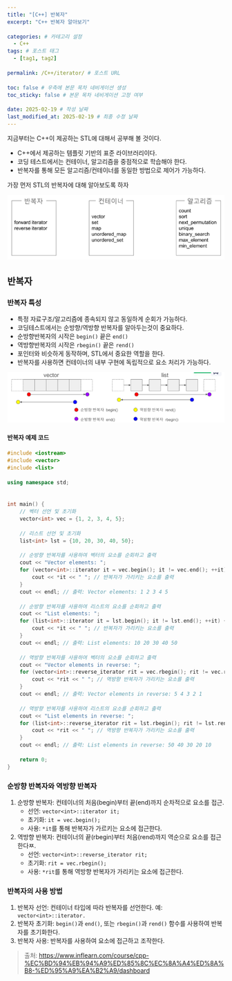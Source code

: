 ```yaml
---
title: "[C++] 반복자"
excerpt: "C++ 반복자 알아보기"

categories: # 카테고리 설정
  - C++
tags: # 포스트 태그
  - [tag1, tag2]

permalink: /C++/iterator/ # 포스트 URL

toc: false # 우측에 본문 목차 네비게이션 생성
toc_sticky: false # 본문 목차 네비게이션 고정 여부

date: 2025-02-19 # 작성 날짜
last_modified_at: 2025-02-19 # 최종 수정 날짜
---
```


지금부터는 C++이 제공하는 STL에 대해서 공부해 볼 것이다.
- C++에서 제공하는 템플릿 기반의 표준 라이브러리이다.
- 코딩 테스트에서는 컨테이너, 알고리즘을 중점적으로 학습해야 한다.
- 반복자를 통해 모든 알고리즘/컨테이너를 동일한 방법으로 제어가 가능하다.

가장 먼저 STL의 반복자에 대해 알아보도록 하자

![STL](/assets/images/posts_img/STL.png)

## 반복자

### 반복자 특성
- 특정 자료구조/알고리즘에 종속되지 않고 동일하게 순회가 가능하다.
- 코딩테스트에서는 순방향/역방향 반복자를 알아두는것이 중요하다.
- 순방향반복자의 시작은 `begin()` 끝은 `end()`
- 역방향반복자의 시작은 `rbegin()` 끝은 `rend()`
- 포인터와 비슷하게 동작하며, STL에서 중요한 역할을 한다.
- 반복자를 사용하면 컨테이너의 내부 구현에 독립적으로 요소 처리가 가능하다.

![반복자](/assets/images/posts_img/반복자.png)

#### 반복자 예제 코드
```c++
#include <iostream>
#include <vector>
#include <list>

using namespace std;


int main() {
    // 벡터 선언 및 초기화
    vector<int> vec = {1, 2, 3, 4, 5};
    
    // 리스트 선언 및 초기화
    list<int> lst = {10, 20, 30, 40, 50};
    
    // 순방향 반복자를 사용하여 벡터의 요소를 순회하고 출력
    cout << "Vector elements: ";
    for (vector<int>::iterator it = vec.begin(); it != vec.end(); ++it) {
        cout << *it << " "; // 반복자가 가리키는 요소를 출력
    }
    cout << endl; // 출력: Vector elements: 1 2 3 4 5

    // 순방향 반복자를 사용하여 리스트의 요소를 순회하고 출력
    cout << "List elements: ";
    for (list<int>::iterator it = lst.begin(); it != lst.end(); ++it) {
        cout << *it << " "; // 반복자가 가리키는 요소를 출력
    }
    cout << endl; // 출력: List elements: 10 20 30 40 50

    // 역방향 반복자를 사용하여 벡터의 요소를 순회하고 출력
    cout << "Vector elements in reverse: ";
    for (vector<int>::reverse_iterator rit = vec.rbegin(); rit != vec.rend(); ++rit) {
        cout << *rit << " "; // 역방향 반복자가 가리키는 요소를 출력
    }
    cout << endl; // 출력: Vector elements in reverse: 5 4 3 2 1

    // 역방향 반복자를 사용하여 리스트의 요소를 순회하고 출력
    cout << "List elements in reverse: ";
    for (list<int>::reverse_iterator rit = lst.rbegin(); rit != lst.rend(); ++rit) {
        cout << *rit << " "; // 역방향 반복자가 가리키는 요소를 출력
    }
    cout << endl; // 출력: List elements in reverse: 50 40 30 20 10

    return 0;
}
```

### 순방향 반복자와 역방향 반복자

1. 순방향 반복자: 컨테이너의 처음(begin)부터 끝(end)까지 순차적으로 요소를 접근.
    - 선언: `vector<int>::iterator it;`
    - 초기화: `it = vec.begin();`
    - 사용: `*it`를 통해 반복자가 가르키는 요소에 접근한다.
2. 역방향 반복자: 컨테이너의 끝(rbegin)부터 처음(rend)까지 역순으로 요소를 접근한다ㅉ.
    - 선언: `vector<int>::reverse_iterator rit;`
    - 초기화: `rit = vec.rbegin();`
    - 사용: `*rit`를 통해 역방향 반복자가 가리키는 요소에 접근한다.

### 반복자의 사용 방법
1. 반복자 선언: 컨테이너 타입에 따라 반복자를 선언한다. 예: `vector<int>::iterator.`
2. 반복자 초기화: `begin()`과 `end()`, 또는 `rbegin()`과 `rend()` 함수를 사용하여 반복자를 초기화한다.
3. 반복자 사용: 반복자를 사용하여 요소에 접근하고 조작한다.

> 출처: https://www.inflearn.com/course/cpp-%EC%BD%94%EB%94%A9%ED%85%8C%EC%8A%A4%ED%8A%B8-%ED%95%A9%EA%B2%A9/dashboard